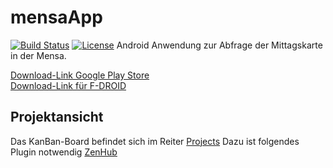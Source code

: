 # mensaApp
[![Build Status](https://travis-ci.org/thorstenwitt/mensaApp.svg?branch=master)](https://travis-ci.org/thorstenwitt/mensaApp)
[![License](https://img.shields.io/badge/license-GNU%20General%20Public%20License%20v3.0-blue.svg)](https://www.gnu.org/licenses/gpl-3.0.txt)
Android Anwendung zur Abfrage der Mittagskarte in der Mensa.


[Download-Link Google Play Store](https://play.google.com/apps/testing/de.thorstenwitt.mensaapp) <br />
[Download-Link für F-DROID](https://apt.izzysoft.de/fdroid/index/apk/de.thorstenwitt.mensaapp)


## Projektansicht
Das KanBan-Board befindet sich im Reiter [Projects](https://github.com/thorstenwitt/mensaApp#boards?repos=24366887)
Dazu ist folgendes Plugin notwendig [ZenHub](https://www.zenhub.com/)
